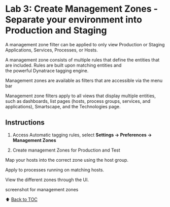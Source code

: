 # Lab 3: Create Management Zones - Separate your environment into Production and Staging

A management zone filter can be applied to only view Production or Staging Applications, Services, Processes, or Hosts.

A management zone consists of multiple rules that define the entities that are included. Rules are built upon matching entities and the powerful Dynatrace tagging engine.

Management zones are available as filters that are accessible via the menu bar

Management zone filters apply to all views that display multiple entities, such as dashboards, list pages (hosts, process groups, services, and applications), Smartscape, and the Technologies page.

## Instructions

1. Access Automatic tagging rules, select **Settings -> Preferences -> Management Zones**

2. Create management Zones for Production and Test

Map your hosts into the correct zone using the host group.

Apply to processes running on matching hosts.

View the different zones through the UI.

screenshot for management zones

:arrow_up: [Back to TOC](/README.md)